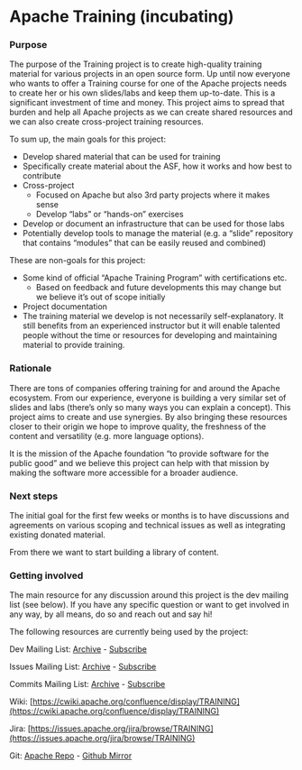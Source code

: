 Apache Training (incubating)
============================

### Purpose
The purpose of the Training project is to create high-quality training material for various projects in an open source form. Up until now everyone who wants to offer a Training course for one of the Apache projects needs to create her or his own slides/labs and keep them up-to-date. This is a significant investment of time and money. This project aims to spread that burden and help all Apache projects as we can create shared resources and we can also create cross-project training resources.

To sum up, the main goals for this project:

- Develop shared material that can be used for training
- Specifically create material about the ASF, how it works and how best to contribute
- Cross-project
  - Focused on Apache but also 3rd party projects where it makes sense
  - Develop “labs” or “hands-on” exercises
- Develop or document an infrastructure that can be used for those labs
- Potentially develop tools to manage the material (e.g. a “slide” repository that contains “modules” that can be easily reused and combined)

These are non-goals for this project:

- Some kind of official “Apache Training Program” with certifications etc.
  - Based on feedback and future developments this may change but we believe it’s out of scope initially
- Project documentation
- The training material we develop is not necessarily self-explanatory. It still benefits from an experienced instructor but it will enable talented people without the time or resources for developing and maintaining material to provide training.

### Rationale
There are tons of companies offering training for and around the Apache ecosystem. From our experience, everyone is building a very similar set of slides and labs (there’s only so many ways you can explain a concept). This project aims to create and use synergies. By also bringing these resources closer to their origin we hope to improve quality, the freshness of the content and versatility (e.g. more language options).

It is the mission of the Apache foundation “to provide software for the public good” and we believe this project can help with that mission by making the software more accessible for a broader audience.

### Next steps
The initial goal for the first few weeks or months is to have discussions and agreements on various scoping and technical issues as well as integrating existing donated material.

From there we want to start building a library of content.


### Getting involved

The main resource for any discussion around this project is the dev mailing list (see below). If you have any specific question or want to get involved in any way, by all means, do so and reach out and say hi!

The following resources are currently being used by the project:

Dev Mailing List: [Archive](https://lists.apache.org/list.html\?dev@training.apache.org)  -  [Subscribe](mailto:dev-subscribe@training.apache.org)

Issues Mailing List: [Archive](https://lists.apache.org/list.html\?issues@training.apache.org)  -  [Subscribe](mailto:issues-subscribe@training.apache.org)

Commits Mailing List: [Archive](https://lists.apache.org/list.html\?commits@training.apache.org)  -  [Subscribe](mailto:commits-subscribe@training.apache.org)

Wiki: [https://cwiki.apache.org/confluence/display/TRAINING](https://cwiki.apache.org/confluence/display/TRAINING)

Jira: [https://issues.apache.org/jira/browse/TRAINING](https://issues.apache.org/jira/browse/TRAINING)

Git: [Apache Repo](https://gitbox.apache.org/repos/asf\?p=incubator-training.git) - [Github Mirror](https://github.com/apache/incubator-training)
